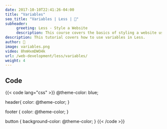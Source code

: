 ```yaml
---
date: 2017-10-10T22:41:26-04:00
title: "Variables"
seo_title: "Variables | Less | 🦒"
subheader:
     greeting: Less - Style a Website
     description: This course covers the basics of styling a website using Less. Work your way through the videos/articles and I'll teach you everything you need to know to style a basic website!
description: This tutorial covers how to use variables in Less.
author: 🦒
image: variables.png
video: 8hmHxmDWO4k
url: /web-development/less/variables/
weight: 4
---
```


## Code

{{< code lang="css" >}}
@theme-color: blue;

header{
     color: @theme-color;
}

footer {
     color: @theme-color;
}

button {
     background-color: @theme-color;
}
{{< /code >}}